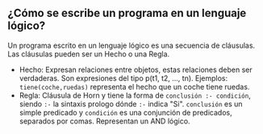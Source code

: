 ## ¿Cómo se escribe un programa en un lenguaje lógico?

Un programa escrito en un lenguaje lógico es una secuencia de cláusulas. Las cláusulas pueden ser un Hecho o una Regla.
- Hecho: Expresan relaciones entre objetos, estas relaciones deben ser verdaderas. Son expresiones del tipo p(t1, t2, ..., tn). Ejemplos: `tiene(coche,ruedas)` representa el hecho que un coche tiene ruedas.
- Regla: Cláusula de Horn y tiene la forma de `conclusión :- condición`, siendo `:-` la sintaxis prologo dónde `:-` indica "Si". `conclusión` es un simple predicado y `condición` es una conjunción de predicados, separados por comas. Representan un AND lógico.